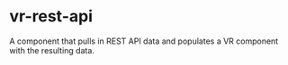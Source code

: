 # vr-rest-api
A component that pulls in REST API data and populates a VR component with the resulting data.
